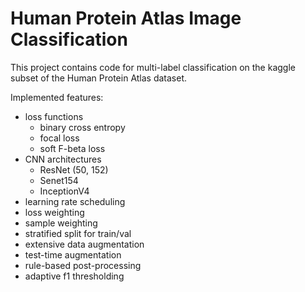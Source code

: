 # Human Protein Atlas Image Classification

This project contains code for multi-label classification on the kaggle subset of the Human Protein Atlas dataset.

Implemented features:
- loss functions
  - binary cross entropy
  - focal loss
  - soft F-beta loss
- CNN architectures
  - ResNet (50, 152)
  - Senet154
  - InceptionV4
- learning rate scheduling
- loss weighting
- sample weighting
- stratified split for train/val
- extensive data augmentation
- test-time augmentation
- rule-based post-processing
- adaptive f1 thresholding
